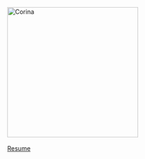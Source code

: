 <br> <br><img alt="Corina" src="https://github.com/steenblikrs/2021-Spring-Studio/blob/gh-pages/students/Corina/self.gif?raw=true" width="300">
<br> <br>
[Resume](https://corinaaaa.github.io/portfolio/resume)
